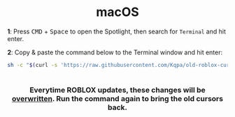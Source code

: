 <div align="center">

# **macOS**

</div>

**1**: Press <kbd>CMD</kbd> + <kbd>Space</kbd> to open the Spotlight, then search for `Terminal` and hit enter.

**2**: Copy & paste the command below to the Terminal window and hit enter:

<div align="center">

```sh
sh -c "$(curl -s 'https://raw.githubusercontent.com/Kqpa/old-roblox-cursors/master/mac/replace-mac.sh')"
```

</div>

#

<div align="center">

### Everytime ROBLOX updates, these changes will be <ins>**overwritten**</ins>. Run the command again to bring the old cursors back.

</div>